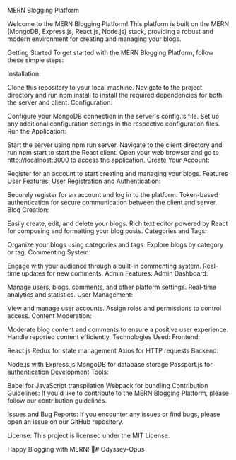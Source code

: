MERN Blogging Platform

Welcome to the MERN Blogging Platform! This platform is built on the MERN (MongoDB, Express.js, React.js, Node.js) stack, providing a robust and modern environment for creating and managing your blogs.

Getting Started
To get started with the MERN Blogging Platform, follow these simple steps:

Installation:

Clone this repository to your local machine.
Navigate to the project directory and run npm install to install the required dependencies for both the server and client.
Configuration:

Configure your MongoDB connection in the server's config.js file.
Set up any additional configuration settings in the respective configuration files.
Run the Application:

Start the server using npm run server.
Navigate to the client directory and run npm start to start the React client.
Open your web browser and go to http://localhost:3000 to access the application.
Create Your Account:

Register for an account to start creating and managing your blogs.
Features
User Features:
User Registration and Authentication:

Securely register for an account and log in to the platform.
Token-based authentication for secure communication between the client and server.
Blog Creation:

Easily create, edit, and delete your blogs.
Rich text editor powered by React for composing and formatting your blog posts.
Categories and Tags:

Organize your blogs using categories and tags.
Explore blogs by category or tag.
Commenting System:

Engage with your audience through a built-in commenting system.
Real-time updates for new comments.
Admin Features:
Admin Dashboard:

Manage users, blogs, comments, and other platform settings.
Real-time analytics and statistics.
User Management:

View and manage user accounts.
Assign roles and permissions to control access.
Content Moderation:

Moderate blog content and comments to ensure a positive user experience.
Handle reported content efficiently.
Technologies Used:
Frontend:

React.js
Redux for state management
Axios for HTTP requests
Backend:

Node.js with Express.js
MongoDB for database storage
Passport.js for authentication
Development Tools:

Babel for JavaScript transpilation
Webpack for bundling
Contribution Guidelines:
If you'd like to contribute to the MERN Blogging Platform, please follow our contribution guidelines.

Issues and Bug Reports:
If you encounter any issues or find bugs, please open an issue on our GitHub repository.

License:
This project is licensed under the MIT License.

Happy Blogging with MERN! 🚀#   O d y s s e y - O p u s 
 
 
